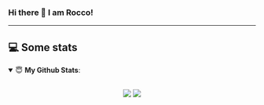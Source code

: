 ### Hi there 👋 I am Rocco!

<!--
[![Anurag's github stats](https://github-readme-stats.vercel.app/api?username=RoccoA97)](https://github.com/anuraghazra/github-readme-stats)
-->
<!--
**RoccoA97/RoccoA97** is a ✨ _special_ ✨ repository because its `README.md` (this file) appears on your GitHub profile.

Here are some ideas to get you started:

- 🔭 I’m currently working on ...
- 🌱 I’m currently learning ...
- 👯 I’m looking to collaborate on ...
- 🤔 I’m looking for help with ...
- 💬 Ask me about ...
- 📫 How to reach me: ...
- 😄 Pronouns: ...
- ⚡ Fun fact: ...
-->
---

## 💻 Some stats

<details open>
 <summary> 😇 <b>My Github Stats</b>: </summary>
<br>
<p align = "center">
  <img src = "https://github-readme-stats.vercel.app/api?username=RoccoA97&show_icons=true&theme=tokyonight&line_height=27">
  <img src = "https://github-readme-stats.vercel.app/api/top-langs/?username=RoccoA97&hide=Jupyter Notebook,java,html&theme=tokyonight">
</p>

</details>
